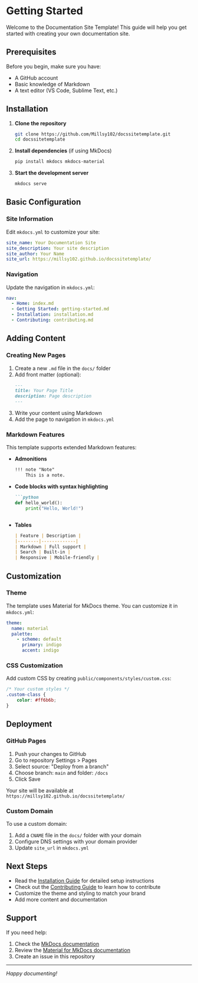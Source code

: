 # Getting Started

Welcome to the Documentation Site Template! This guide will help you get started with creating your own documentation site.

## Prerequisites

Before you begin, make sure you have:

- A GitHub account
- Basic knowledge of Markdown
- A text editor (VS Code, Sublime Text, etc.)

## Installation

1. **Clone the repository**
   ```bash
   git clone https://github.com/Millsy102/docssitetemplate.git
   cd docssitetemplate
   ```

2. **Install dependencies** (if using MkDocs)
   ```bash
   pip install mkdocs mkdocs-material
   ```

3. **Start the development server**
   ```bash
   mkdocs serve
   ```

## Basic Configuration

### Site Information

Edit `mkdocs.yml` to customize your site:

```yaml
site_name: Your Documentation Site
site_description: Your site description
site_author: Your Name
site_url: https://millsy102.github.io/docssitetemplate/
```

### Navigation

Update the navigation in `mkdocs.yml`:

```yaml
nav:
  - Home: index.md
  - Getting Started: getting-started.md
  - Installation: installation.md
  - Contributing: contributing.md
```

## Adding Content

### Creating New Pages

1. Create a new `.md` file in the `docs/` folder
2. Add front matter (optional):
   ```markdown
   ---
   title: Your Page Title
   description: Page description
   ---
   ```
3. Write your content using Markdown
4. Add the page to navigation in `mkdocs.yml`

### Markdown Features

This template supports extended Markdown features:

- **Admonitions**
  ```markdown
  !!! note "Note"
      This is a note.
  ```

- **Code blocks with syntax highlighting**
  ```markdown
  ```python
  def hello_world():
      print("Hello, World!")
  ```
  ```

- **Tables**
  ```markdown
  | Feature | Description |
  |--------|-------------|
  | Markdown | Full support |
  | Search | Built-in |
  | Responsive | Mobile-friendly |
  ```

## Customization

### Theme

The template uses Material for MkDocs theme. You can customize it in `mkdocs.yml`:

```yaml
theme:
  name: material
  palette:
    - scheme: default
      primary: indigo
      accent: indigo
```

### CSS Customization

Add custom CSS by creating `public/components/styles/custom.css`:

```css
/* Your custom styles */
.custom-class {
    color: #ff6b6b;
}
```

## Deployment

### GitHub Pages

1. Push your changes to GitHub
2. Go to repository Settings > Pages
3. Select source: "Deploy from a branch"
4. Choose branch: `main` and folder: `/docs`
5. Click Save

Your site will be available at `https://millsy102.github.io/docssitetemplate/`

### Custom Domain

To use a custom domain:

1. Add a `CNAME` file in the `docs/` folder with your domain
2. Configure DNS settings with your domain provider
3. Update `site_url` in `mkdocs.yml`

## Next Steps

- Read the [Installation Guide](installation.md) for detailed setup instructions
- Check out the [Contributing Guide](contributing.md) to learn how to contribute
- Customize the theme and styling to match your brand
- Add more content and documentation

## Support

If you need help:

1. Check the [MkDocs documentation](https://www.mkdocs.org/)
2. Review the [Material for MkDocs documentation](https://squidfunk.github.io/mkdocs-material/)
3. Create an issue in this repository

---

*Happy documenting!*
